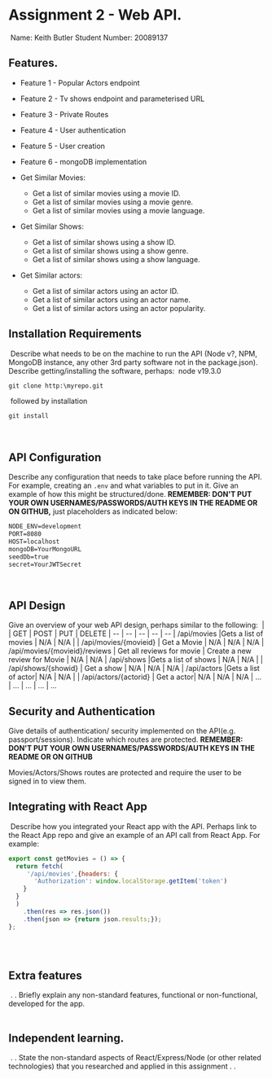 # Assignment 2 - Web API.

​
Name: Keith Butler
Student Number: 20089137
​

## Features.

- Feature 1 - Popular Actors endpoint
  ​
- Feature 2 - Tv shows endpoint and parameterised URL

- Feature 3 - Private Routes

- Feature 4 - User authentication

- Feature 5 - User creation

- Feature 6 - mongoDB implementation
  ​
- Get Similar Movies:

  - Get a list of similar movies using a movie ID.
  - Get a list of similar movies using a movie genre.
  - Get a list of similar movies using a movie language.

- Get Similar Shows:

  - Get a list of similar shows using a show ID.
  - Get a list of similar shows using a show genre.
  - Get a list of similar shows using a show language.

- Get Similar actors:

  - Get a list of similar actors using an actor ID.
  - Get a list of similar actors using an actor name.
  - Get a list of similar actors using an actor popularity.
    ​

## Installation Requirements

​
Describe what needs to be on the machine to run the API (Node v?, NPM, MongoDB instance, any other 3rd party software not in the package.json).
​
Describe getting/installing the software, perhaps:
​
node v19.3.0

```bat
git clone http:\myrepo.git
```

​
followed by installation
​

```bat
git install
```

​

## API Configuration

Describe any configuration that needs to take place before running the API. For example, creating an `.env` and what variables to put in it. Give an example of how this might be structured/done.
**REMEMBER: DON'T PUT YOUR OWN USERNAMES/PASSWORDS/AUTH KEYS IN THE README OR ON GITHUB,** just placeholders as indicated below:
​

```bat
NODE_ENV=development
PORT=8080
HOST=localhost
mongoDB=YourMongoURL
seedDb=true
secret=YourJWTSecret
```

​
​

## API Design

Give an overview of your web API design, perhaps similar to the following:
​
| | GET | POST | PUT | DELETE
| -- | -- | -- | -- | --
| /api/movies |Gets a list of movies | N/A | N/A |
| /api/movies/{movieid} | Get a Movie | N/A | N/A | N/A
| /api/movies/{movieid}/reviews | Get all reviews for movie | Create a new review for Movie | N/A | N/A
| /api/shows |Gets a list of shows | N/A | N/A |
| /api/shows/{showid} | Get a show | N/A | N/A | N/A
| /api/actors |Gets a list of actor| N/A | N/A |
| /api/actors/{actorid} | Get a actor| N/A | N/A | N/A
| ... | ... | ... | ... | ...
​

## Security and Authentication

Give details of authentication/ security implemented on the API(e.g. passport/sessions). Indicate which routes are protected. **REMEMBER: DON'T PUT YOUR OWN USERNAMES/PASSWORDS/AUTH KEYS IN THE README OR ON GITHUB**

Movies/Actors/Shows routes are protected and require the user to be signed in to view them.
​

## Integrating with React App

​
Describe how you integrated your React app with the API. Perhaps link to the React App repo and give an example of an API call from React App. For example:
​

```Javascript
export const getMovies = () => {
  return fetch(
     '/api/movies',{headers: {
       'Authorization': window.localStorage.getItem('token')
    }
  }
  )
    .then(res => res.json())
    .then(json => {return json.results;});
};
​
```

​

## Extra features

​
. . Briefly explain any non-standard features, functional or non-functional, developed for the app.  
​

## Independent learning.

​
. . State the non-standard aspects of React/Express/Node (or other related technologies) that you researched and applied in this assignment . .
